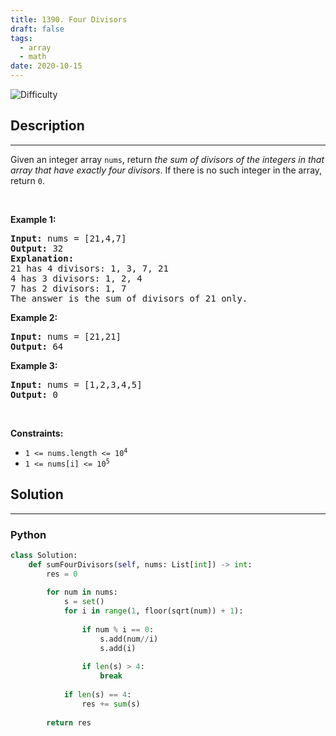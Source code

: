 ```yaml
---
title: 1390. Four Divisors
draft: false
tags: 
  - array
  - math
date: 2020-10-15
---
```


![Difficulty](https://img.shields.io/badge/Difficulty-Medium-blue.svg)

## Description

---
<p>Given an integer array <code>nums</code>, return <em>the sum of divisors of the integers in that array that have exactly four divisors</em>. If there is no such integer in the array, return <code>0</code>.</p>

<p>&nbsp;</p>
<p><strong class="example">Example 1:</strong></p>

<pre>
<strong>Input:</strong> nums = [21,4,7]
<strong>Output:</strong> 32
<strong>Explanation:</strong> 
21 has 4 divisors: 1, 3, 7, 21
4 has 3 divisors: 1, 2, 4
7 has 2 divisors: 1, 7
The answer is the sum of divisors of 21 only.
</pre>

<p><strong class="example">Example 2:</strong></p>

<pre>
<strong>Input:</strong> nums = [21,21]
<strong>Output:</strong> 64
</pre>

<p><strong class="example">Example 3:</strong></p>

<pre>
<strong>Input:</strong> nums = [1,2,3,4,5]
<strong>Output:</strong> 0
</pre>

<p>&nbsp;</p>
<p><strong>Constraints:</strong></p>

<ul>
	<li><code>1 &lt;= nums.length &lt;= 10<sup>4</sup></code></li>
	<li><code>1 &lt;= nums[i] &lt;= 10<sup>5</sup></code></li>
</ul>


## Solution

---
### Python
``` py title='four-divisors'
class Solution:
    def sumFourDivisors(self, nums: List[int]) -> int:
        res = 0
        
        for num in nums:
            s = set()
            for i in range(1, floor(sqrt(num)) + 1):
                
                if num % i == 0:
                    s.add(num//i)
                    s.add(i)
                
                if len(s) > 4:
                    break
            
            if len(s) == 4:
                res += sum(s)
        
        return res

```

